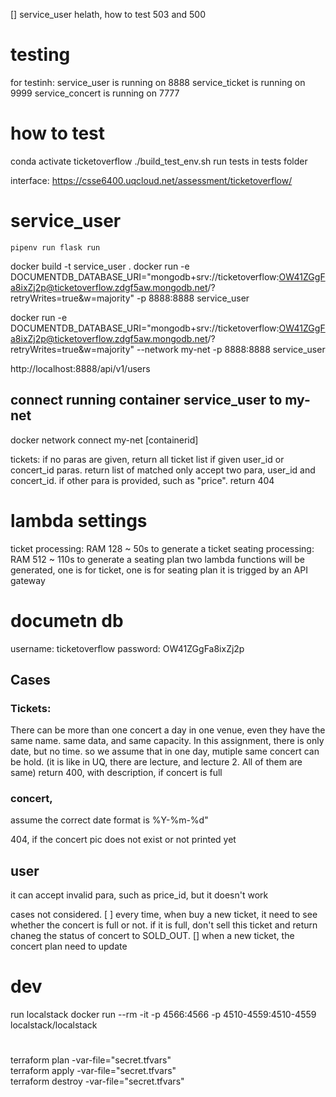 
[] service_user helath, how to test 503 and 500

# testing
for testinh:
service_user is running on 8888
service_ticket is running on 9999
service_concert is running on 7777


# how to test

conda activate ticketoverflow
./build_test_env.sh
run tests in tests folder


interface:
https://csse6400.uqcloud.net/assessment/ticketoverflow/



# service_user
```
pipenv run flask run  
```


docker build -t service_user .
docker run -e DOCUMENTDB_DATABASE_URI="mongodb+srv://ticketoverflow:OW41ZGgFa8ixZj2p@ticketoverflow.zdgf5aw.mongodb.net/?retryWrites=true&w=majority" -p 8888:8888 service_user

docker run -e DOCUMENTDB_DATABASE_URI="mongodb+srv://ticketoverflow:OW41ZGgFa8ixZj2p@ticketoverflow.zdgf5aw.mongodb.net/?retryWrites=true&w=majority" --network my-net -p 8888:8888 service_user


http://localhost:8888/api/v1/users


## connect running container service_user to my-net
docker network connect my-net [containerid]



tickets:
if no paras are given, return all ticket list
if given user_id or concert_id paras. return list of matched
only accept two para, user_id and concert_id. if other para is provided, such as "price". return 404


# lambda settings
ticket processing: RAM 128 ~ 50s to generate a ticket
seating processing: RAM 512 ~ 110s to generate a seating plan
two lambda functions will be generated, one is for ticket, one is for seating plan
it is trigged by an API gateway


# documetn db
username: ticketoverflow
password: OW41ZGgFa8ixZj2p

## Cases
### Tickets:
There can be more than one concert a day in one venue, even they have the same name. same data, and same capacity. In this assignment, there is only date, but no time. so we assume that in one day, mutiple same concert can be hold. (it is like in UQ, there are lecture, and lecture 2. All of them are same)
return 400, with description, if concert is full



### concert, 
assume the correct date format is     %Y-%m-%d"

404, if the concert pic does not exist or not printed yet

## user
 it can accept invalid para, such as price_id, but it doesn't work


cases not considered. 
[ ] every time, when buy a new ticket, it need to see whether the concert is full or not. if it is full, don't sell this ticket and return chaneg the status of concert to SOLD_OUT.
[] when a new ticket, the concert plan need to update


# dev
run localstack
docker run --rm -it -p 4566:4566 -p 4510-4559:4510-4559 localstack/localstack

# 
terraform plan -var-file="secret.tfvars"   
terraform apply -var-file="secret.tfvars"  
terraform destroy -var-file="secret.tfvars"   
